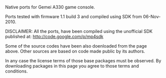 Native ports for Gemei A330 game console.

Ports tested with firmware 1.1 build 3 and compiled using SDK from 06-Nov-2010.



DISCLAIMER: All the ports, have been compiled using the unofficial SDK published at:
http://code.google.com/p/mp4sdk

Some of the source codes have been also doenloaded from the page above.
Other sources are based on code made public by its authors.

In any case the license terms of those base packages must be observed.
By downloading packages in this page you agree to those terms and conditions.